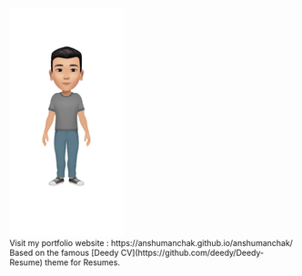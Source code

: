 <img src="https://github.com/anshumanchak/anshumanchak/blob/master/images/me.gif" alt="Hi :D" width="200"/>
<br />Visit my portfolio website : https://anshumanchak.github.io/anshumanchak/
<br />Based on the famous [Deedy CV](https://github.com/deedy/Deedy-Resume) theme for Resumes.
